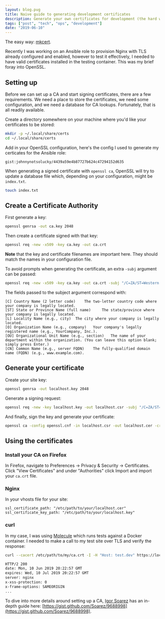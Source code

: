```yaml
---
layout: blog.pug
title: Naive guide to generating development certificates
description: Generate your own certificates for development (the hard way).
tags: ["post", "tech", "ops", "development"]
date: "2019-06-10"
---
```


The easy way: [mkcert](https://github.com/FiloSottile/mkcert).

Recently I was working on an Ansible role to provision Nginx with TLS already configured and enabled, however to test it effectively, I needed to have valid certificates installed in the testing container. This was my brief foray into OpenSSL.

## Setting up

Before we can set up a CA and start signing certificates, there are a few requirements. We need a place to store the certificates, we need some configuration, and we need a database for CA lookups. Fortunately, that is all readily available.

Create a directory somewhere on your machine where you'd like your certificates to be stored:

```bash
mkdir -p ~/.local/share/certs
cd ~/.local/share/certs
```

Add in your OpenSSL configuration, here's the config I used to generate my certicates for the Ansible role:

`gist:johnnynotsolucky/4439a59e4b87727b624c47294152d635`

When generating a signed certificate with `openssl ca`, OpenSSL will try to update a database file which, depending on your configuration, might be `index.txt`.

```bash
touch index.txt
```

## Create a Certificate Authority

First generate a key:

```bash
openssl genrsa -out ca.key 2048
```

Then create a certificate signed with that key:

```bash
openssl req -new -x509 -key ca.key -out ca.crt
```

**Note** that the key and certificate filenames are important here. They should match the names in your configuration file.

To avoid prompts when generating the certificate, an extra `-subj` argument can be passed:

```bash
openssl req -new -x509 -key ca.key -out ca.crt -subj "/C=ZA/ST=Western Cape/L=Cape Town/O=Bush Co/OU=Tech/CN=my-domain.dev"
```

The fields passed to the subject argument correspond with:

```
[C] Country Name (2 letter code) 	The two-letter country code where your company is legally located.
[ST] State or Province Name (full name) 	The state/province where your company is legally located.
[L] Locality Name (e.g., city) 	The city where your company is legally located.
[O] Organization Name (e.g., company) 	Your company's legally registered name (e.g., YourCompany, Inc.).
[OU] Organizational Unit Name (e.g., section) 	The name of your department within the organization. (You can leave this option blank; simply press Enter.)
[CN] Common Name (e.g., server FQDN) 	The fully-qualified domain name (FQDN) (e.g., www.example.com).
```

## Generate your certificate

Create your site key:

```bash
openssl genrsa -out localhost.key 2048
```

Generate a signing request:

```bash
openssl req -new -key localhost.key -out localhost.csr -subj "/C=ZA/ST=Western Cape/L=Cape Town/O=Bush Co/OU=Tech/CN=localhost"
```

And finally, sign the key and generate your certificate:

```bash
openssl ca -config openssl.cnf -in localhost.csr -out localhost.cer -create_serial -batch
```

## Using the certificates

### Install your CA on Firefox

In Firefox, navigate to Preferences -> Privacy & Security -> Certificates. Click "View Certificates" and under "Authorities" click Import and import your `ca.crt` file.

### Nginx

In your vhosts file for your site:

```
ssl_certificate_path: "/etc/path/to/your/localhost.cer"
ssl_certificate_key_path: "/etc/path/to/your/localhost.key"
```

### curl

In my case, I was using [Molecule](https://molecule.readthedocs.io/en/stable/) which runs tests against a Docker container. I needed to make a call to my test site over TLS and verify the response:

```bash
curl --cacert /etc/path/to/my/ca.crt -I -H "Host: test.dev" https://localhost

HTTP/2 200
date: Mon, 10 Jun 2019 20:22:57 GMT
expires: Wed, 10 Jul 2019 20:22:57 GMT
server: nginx
x-xss-protection: 0
x-frame-options: SAMEORIGIN
...
```

To dive into more details around setting up a CA, [Igor Soarez](https://github.com/soarez) has an in-depth guide here: [https://gist.github.com/Soarez/9688998](https://gist.github.com/Soarez/9688998).

